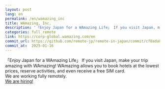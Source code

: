 ```yaml
---
layout: post
lang: en
permalink: /en/wamazing_inc
title: WAmazing, Inc.
description: '「Enjoy Japan for a WAmazing Life」 If you visit Japan, make your trip amazing with WAmazing! WAmazing allows you to book hotels at the lowest prices, reserve activities, and even receive a free SIM card. We are working fully remotely. We are hiring!'
categories: full_remote
link: https://corp-global.wamazing.com/en
commit_url: https://github.com/remote-jp/remote-in-japan/commit/cf8ada8eae0f29603e476cd235d4527e9ea268e4
commit_at:  2025-01-16
---
```


<p>「Enjoy Japan for a WAmazing Life」 If you visit Japan, make your trip amazing with WAmazing! WAmazing allows you to book hotels at the lowest prices, reserve activities, and even receive a free SIM card.<br />We are working fully remotely.<br /><a href="https://corp.wamazing.com/recruit">We are hiring!</a></p>
